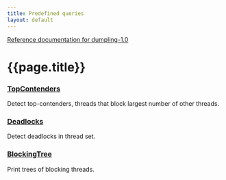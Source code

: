 ```yaml
---
title: Predefined queries
layout: default
---
```

[Reference documentation for dumpling-1.0](.)
# {{page.title}}
### [TopContenders](./apidocs/com/github/olivergondza/dumpling/query/TopContenders.html)
Detect top-contenders, threads that block largest number of other threads.
### [Deadlocks](./apidocs/com/github/olivergondza/dumpling/query/Deadlocks.html)
Detect deadlocks in thread set.
### [BlockingTree](./apidocs/com/github/olivergondza/dumpling/query/BlockingTree.html)
Print trees of blocking threads.

